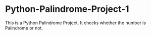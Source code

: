 # Python-Palindrome-Project-1

This is a Python Palindrome Project. It checks whether the number is Palindrome or not.

